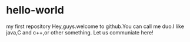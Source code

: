 # hello-world
my first repository
Hey,guys.welcome to github.You can call me duo.I like java,C and c++,or other something.
Let us communiate here!

